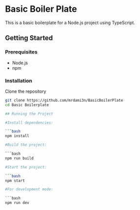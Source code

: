 # Basic Boiler Plate

This is a basic boilerplate for a Node.js project using TypeScript.

## Getting Started

### Prerequisites

- Node.js
- npm

### Installation

Clone the repository
   ```bash
   git clone https://github.com/mrdami3n/BasicBoilerPlate
   cd Basic Boilerplate

## Running the Project

#Install dependencies:

```bash
npm install

#Build the project:

```bash
npm run build

#Start the project:

```bash
npm start

#For development mode:

```bash
npm run dev
